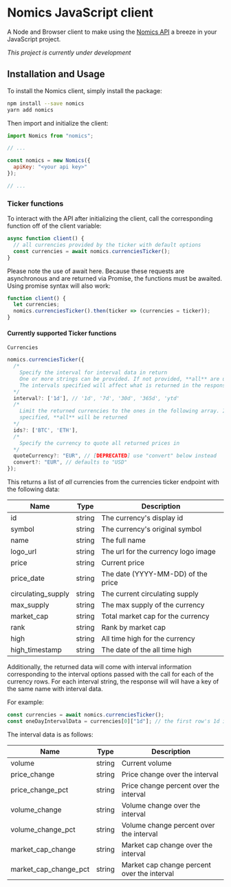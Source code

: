 # Nomics JavaScript client

A Node and Browser client to make using the [Nomics API](https://api.nomics.com) a breeze in your JavaScript project.

_This project is currently under development_

## Installation and Usage

To install the Nomics client, simply install the package:

```sh
npm install --save nomics
yarn add nomics
```

Then import and initialize the client:

```javascript
import Nomics from "nomics";

// ...

const nomics = new Nomics({
  apiKey: "<your api key>"
});

// ...
```

### Ticker functions

To interact with the API after initializing the client, call the corresponding function off of the client variable:

```javascript
async function client() {
  // all currencies provided by the ticker with default options
  const currencies = await nomics.currenciesTicker();
}
```

Please note the use of await here. Because these requests are asynchronous and are returned via Promise, the functions must be awaited. Using promise syntax will also work:

```javascript
function client() {
  let currencies;
  nomics.currenciesTicker().then(ticker => (currencies = ticker));
}
```

#### Currently supported Ticker functions

`Currencies`

```javascript
nomics.currenciesTicker({
  /*
    Specify the interval for interval data in return
    One or more strings can be provided. If not provided, **all** are used.
    The intervals specified will affect what is returned in the response (see below)
  */
  interval?: ['1d'], // '1d', '7d', '30d', '365d', 'ytd'
  /*
    Limit the returned currencies to the ones in the following array. If not
    specified, **all** will be returned
  */
  ids?: ['BTC', 'ETH'],
  /*
    Specify the currency to quote all returned prices in
  */
  quoteCurrency?: "EUR", // [DEPRECATED] use "convert" below instead
  convert?: "EUR", // defaults to "USD"
});
```

This returns a list of _all_ currencies from the currencies ticker endpoint with the following data:

| Name               | Type   | Description                         |
| ------------------ | ------ | ----------------------------------- |
| id                 | string | The currency's display id           |
| symbol             | string | The currency's original symbol      |
| name               | string | The full name                       |
| logo_url           | string | The url for the currency logo image |
| price              | string | Current price                       |
| price_date         | string | The date (YYYY-MM-DD) of the price  |
| circulating_supply | string | The current circulating supply      |
| max_supply         | string | The max supply of the currency      |
| market_cap         | string | Total market cap for the currency   |
| rank               | string | Rank by market cap                  |
| high               | string | All time high for the currency      |
| high_timestamp     | string | The date of the all time high       |

Additionally, the returned data will come with interval information corresponding to the interval options passed with the call for each of the currency rows. For each interval string, the response will will have a key of the same name with interval data.

For example:

```javascript
const currencies = await nomics.currenciesTicker();
const oneDayIntervalData = currencies[0]["1d"]; // the first row's 1d interval
```

The interval data is as follows:

| Name                  | Type   | Description                                 |
| --------------------- | ------ | ------------------------------------------- |
| volume                | string | Current volume                              |
| price_change          | string | Price change over the interval              |
| price_change_pct      | string | Price change percent over the interval      |
| volume_change         | string | Volume change over the interval             |
| volume_change_pct     | string | Volume change percent over the interval     |
| market_cap_change     | string | Market cap change over the interval         |
| market_cap_change_pct | string | Market cap change percent over the interval |
